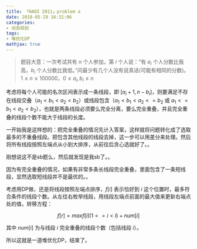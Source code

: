 ```yaml
---
title: 「HAOI 2011」problem a
date: 2018-05-29 16:32:06
categories:
- 动态规划
tags:
- 堆优化DP
mathjax: true
---
```


> 题目大意：一次考试共有 $n$ 个人参加，第 $i$ 个人说：“有 $a_i$ 个人分数比我高，$b_i$ 个人分数比我低。”问最少有几个人没有说真话(可能有相同的分数)。$1≤n≤100000，0≤a_i,b_i≤n$

考虑将每个人可能的名次区间表示成一条线段，即 $[a_i+1,n-b_i]$，则要满足不存在线段交叠（$a_1<b_1<a_2<b_2$）或线段包含（$a_1<b_1<a_2<=b_2$ 或 $a_1<=b_1<a_2<b_2$），也就是两条线段必须要么完全分离，要么完全重叠，并且完全重叠的线段个数不能大于线段的长度。

一开始我是这样想的：把完全重叠的情况先计入答案，这样就将问题转化成了选取最多的不重叠线段。把包含其他线段的线段去掉，这一步可以用差分来处理。然后将所有线段按照左端点从小到大排序，从前往后贪心选就好了。。

刚想说这不是sb题么，然后就发现是我sb了。。

因为有完全重叠的情况，如果有非常多条长线段完全重叠，里面包含了一条短线段，显然选取短线段并不是最优的。。

考虑用DP做，还是将线段按照左端点排序，$f[i]$ 表示恰好到 $i$ 这个位置时，最多符合条件的线段个数。从左往右枚举线段，用线段左端点前面的最大值来更新右端点处的值，转移方程：

$$f[r]=max{f[i]}(1<=i<l)+num[i]$$

其中 $num[i]$ 为与线段 $i$ 完全重叠的线段个数（包括线段 $i$）。

所以这就是一道堆优化DP，结束了。
